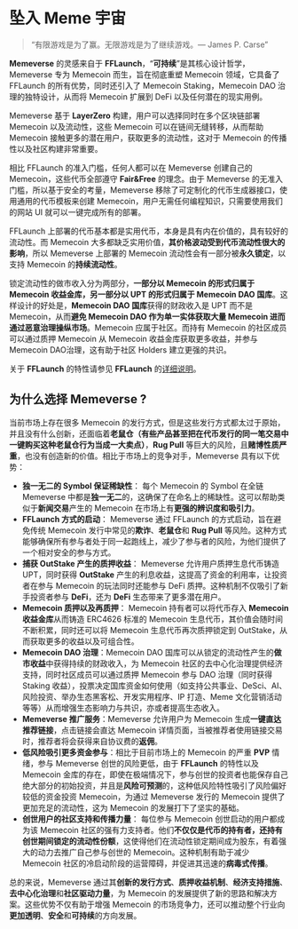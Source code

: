 # 坠入 Meme 宇宙

> “有限游戏是为了赢。无限游戏是为了继续游戏。— James P. Carse”

**Memeverse** 的灵感来自于 **FFLaunch**，“**可持续**”是其核心设计哲学，Memeverse 专为 Memecoin 而生，旨在彻底重塑 Memecoin 领域，它具备了 FFLaunch 的所有优势，同时还引入了 Memecoin Staking，Memecoin DAO 治理的独特设计，从而将 Memecoin 扩展到 DeFi 以及任何潜在的现实用例。

Memeverse 基于 **LayerZero** 构建，用户可以选择同时在多个区块链部署 Memecoin 以及流动性，这些 Memecoin 可以在链间无缝转移，从而帮助 Memecoin 接触更多的潜在用户，获取更多的流动性，这对于 Memecoin 的传播性以及社区构建非常重要。

相比 FFLaunch 的准入门槛，任何人都可以在 Memeverse 创建自己的 Memecoin，这些代币全部遵守 **Fair\&Free** 的理念。由于 Memeverse 的无准入门槛，所以基于安全的考量，Memeverse 移除了可定制化的代币生成器接口，使用通用的代币模板来创建 Memecoin，用户无需任何编程知识，只需要使用我们的网站 UI 就可以一键完成所有的部署。

FFLaunch 上部署的代币基本都是实用代币，本身是具有内在价值的，具有较好的流动性。而 Memecoin 大多都缺乏实用价值，**其价格波动受到代币流动性很大的影响**，所以 Memeverse 上部署的 Memecoin 流动性会有一部分被**永久锁定**，以支持 Memecoin 的**持续流动性**。

锁定流动性的做市收入分为两部分，**一部分以 Memecoin 的形式归属于 Memecoin 收益金库，另一部分以 UPT 的形式归属于 Memecoin DAO 国库**。这样设计的好处是，**Memecoin DAO 国库**获得的财政收入是 UPT 而不是 Memecoin，从而**避免 Memecoin DAO 作为单一实体获取大量 Memecoin 进而通过恶意治理操纵市场**。Memecoin 应属于社区。而持有 Memecoin 的社区成员可以通过质押 Memecoin 从 Memecoin 收益金库获取更多收益，并参与 Memecoin DAO治理，这有助于社区 Holders 建立更强的共识。

关于 **FFLaunch** 的特性请参见 **FFLaunch** 的[详细说明](https://outrun.gitbook.io/doc/v/zh/fflaunch)。

## **为什么选择 Memeverse ?**

当前市场上存在很多 Memecoin 的发行方式，但是这些发行方式都太过于原始，并且没有什么创新，还面临着**老鼠仓（有些产品甚至把在代币发行的同一笔交易中一键购买这种老鼠仓行为当成一大卖点）**，**Rug Pull** 等巨大的风险，且**赌博性质严重**，也没有创造新的价值。相比于市场上的竞争对手，Memeverse 具有以下优势：

* **独一无二的 Symbol 保证稀缺性**： 每个 Memecoin 的 Symbol 在全链 Memeverse 中都是**独一无二**的，这确保了在命名上的稀缺性。这可以帮助类似于**新闻交易**产生的 Memecoin 在市场上有**更强的辨识度和吸引力**。
* **FFLaunch 方式的启动**： Memeverse 通过 FFLaunch 的方式启动，旨在避免传统 Memecoin 发行中常见的**欺诈**、**老鼠仓**和 **Rug Pull** 等风险。这种方式能够确保所有参与者处于同一起跑线上，减少了参与者的风险，为他们提供了一个相对安全的参与方式。
* **捕获 OutStake 产生的质押收益**： Memeverse 允许用户质押生息代币铸造 UPT，同时获得 **OutStake** 产生的利息收益，这提高了资金的利用率，让投资者在参与 Memecoin 的玩法同时还能参与 DeFi 质押。这种机制不仅吸引了新手投资者参与 **DeFi**，还为 **DeFi** 生态带来了更多潜在用户。
* **Memecoin 质押以及再质押**： Memecoin 持有者可以将代币存入 **Memecoin 收益金库**从而铸造 ERC4626 标准的 Memecoin 生息代币，其价值会随时间不断积累，同时还可以将 Memecoin 生息代币再次质押锁定到 OutStake，从而获取更多的收益以及可组合性。
* **Memecoin DAO 治理**：Memecoin DAO 国库可以从锁定的流动性产生的**做市收益**中获得持续的财政收入，为 Memecoin 社区的去中心化治理提供经济支持，同时社区成员可以通过质押 Memecoin 参与 DAO 治理（同时获得 Staking 收益），投票决定国库资金如何使用（如支持公共事业、DeSci、AI、风险投资、举办生态黑客松、开发实用程序、IP 打造、Meme 文化营销活动等等）从而增强生态影响力与共识，亦或者提高生态收入。
* **Memeverse 推广服务**：Memeverse 允许用户为 Memecoin 生成**一键直达推荐链接**，点击链接会直达 Memecoin 详情页面，当被推荐者使用链接交易时，推荐者将会获得来自协议费的**返佣**。
* **低风险吸引更多资金参与**：相比于目前市场上的 Memecoin 的严重 **PVP** 情绪，参与 Memeverse 创世的风险更低，由于 **FFLaunch** 的特性以及 Memecoin 金库的存在，即使在极端情况下，参与创世的投资者也能保存自己绝大部分的初始投资，并且是**风险可预测**的，这种低风险特性吸引了风险偏好较低的资金投资 Memecoin，为通过 Memeverse 发行的 Memecoin 提供了更加充足的流动性，这为 Memecoin 的发展打下了坚实的基础。
* **创世用户的社区支持和传播力量**： 每位参与 Memecoin 创世启动的用户都成为该 Memecoin 社区的强有力支持者。他们**不仅仅是代币的持有者，还持有创世期间锁定的流动性份额**，这使得他们在流动性锁定期间成为股东，有着强大的动力去推广自己参与创世的 Memecoin。这种机制有助于减少 Memecoin 社区的冷启动阶段的运营障碍，并促进其迅速的**病毒式传播**。

总的来说，Memeverse 通过其**创新的发行方式**、**质押收益机制**、**经济支持措施**、**去中心化治理**和**社区驱动力量**，为 Memecoin 的发展提供了新的思路和解决方案。这些优势不仅有助于增强 Memecoin 的市场竞争力，还可以推动整个行业向**更加透明**、**安全**和**可持续**的方向发展。

